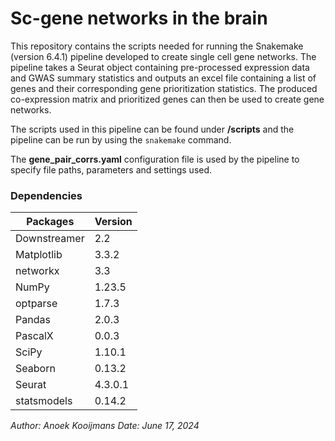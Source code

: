 # Sc-gene networks in the brain

This repository contains the scripts needed for running the Snakemake (version 6.4.1) pipeline developed to create single cell gene networks. The pipeline takes a Seurat object containing pre-processed expression data and GWAS summary statistics and outputs an excel file containing a list of genes and their corresponding gene prioritization statistics. The produced co-expression matrix and prioritized genes can then be used to create gene networks.  

The scripts used in this pipeline can be found under **/scripts** and the pipeline can be run by using the `snakemake` command.

The **gene_pair_corrs.yaml** configuration file is used by the pipeline to specify file paths, parameters and settings used. 

### Dependencies
| Packages      | Version   |
|---------------|-----------|
| Downstreamer  | 2.2       |
| Matplotlib    | 3.3.2     |
| networkx      | 3.3       |
| NumPy         | 1.23.5    |
| optparse      | 1.7.3     |
| Pandas        | 2.0.3     |
| PascalX       | 0.0.3     |
| SciPy         | 1.10.1    |
| Seaborn       | 0.13.2    |
| Seurat        | 4.3.0.1   |
| statsmodels   | 0.14.2    |

*Author: Anoek Kooijmans*
*Date: June 17, 2024*